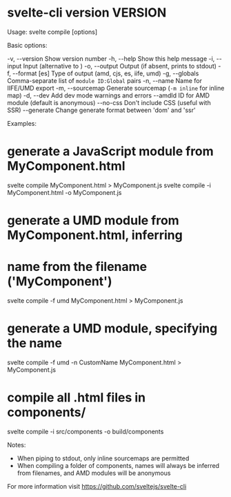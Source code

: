svelte-cli version __VERSION__
=====================================

Usage: svelte compile [options] <entry file>

Basic options:

-v, --version            Show version number
-h, --help               Show this help message
-i, --input              Input (alternative to <entry file>)
-o, --output <output>    Output (if absent, prints to stdout)
-f, --format [es]        Type of output (amd, cjs, es, iife, umd)
-g, --globals            Comma-separate list of `module ID:Global` pairs
-n, --name               Name for IIFE/UMD export
-m, --sourcemap          Generate sourcemap (`-m inline` for inline map)
-d, --dev                Add dev mode warnings and errors
--amdId                  ID for AMD module (default is anonymous)
--no-css                 Don't include CSS (useful with SSR)
--generate               Change generate format between 'dom' and 'ssr'

Examples:

# generate a JavaScript module from MyComponent.html
svelte compile MyComponent.html > MyComponent.js
svelte compile -i MyComponent.html -o MyComponent.js

# generate a UMD module from MyComponent.html, inferring
# name from the filename ('MyComponent')
svelte compile -f umd MyComponent.html > MyComponent.js

# generate a UMD module, specifying the name
svelte compile -f umd -n CustomName MyComponent.html > MyComponent.js

# compile all .html files in components/
svelte compile -i src/components -o build/components

Notes:

* When piping to stdout, only inline sourcemaps are permitted
* When compiling a folder of components, names will always be
  inferred from filenames, and AMD modules will be anonymous

For more information visit https://github.com/sveltejs/svelte-cli
